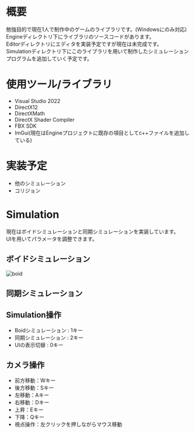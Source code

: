 # 概要
勉強目的で現在1人で制作中のゲームのライブラリです。(Windowsにのみ対応)  
Engineディレクトリ下にライブラリのソースコードがあります。  
Editorディレクトリにエディタを実装予定ですが現在は未完成です。  
Simulationディレクトリ下にこのライブラリを用いて制作したシミュレーションプログラムを追加していく予定です。

# 使用ツール/ライブラリ
- Visual Studio 2022
- DirectX12
- DirectXMath
- DirectX Shader Compiler
- FBX SDK
- ImGui(現在はEngineプロジェクトに既存の項目としてc++ファイルを追加している)

# 実装予定
- 他のシミュレーション
- コリジョン

# Simulation
現在はボイドシミュレーションと同期シミュレーションを実装しています。  
UIを用いてパラメータを調整できます。  
## ボイドシミュレーション
![boid](https://github.com/kokoro-kanade/Rizityo/assets/49611290/8a2441bf-9f57-446e-badf-c4d81b1228af)
## 同期シミュレーション

## Simulation操作
- Boidシミュレーション : 1キー
- 同期シミュレーション : 2キー
- UIの表示切替 : 0キー
## カメラ操作
- 前方移動：Wキー
- 後方移動：Sキー
- 左移動：Aキー
- 右移動：Dキー
- 上昇：Eキー
- 下降：Qキー
- 視点操作：左クリックを押しながらマウス移動
